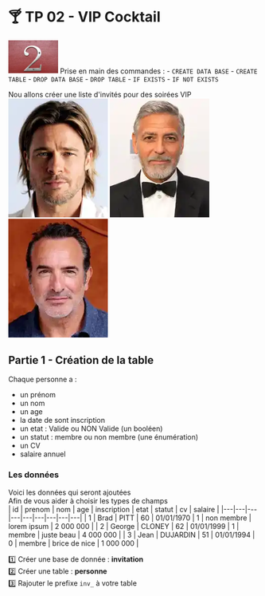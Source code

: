 # :cocktail: TP 02 - VIP Cocktail
<img src="../../img/two.webp" width="100"> 
Prise en main des commandes :  
- <code>CREATE DATA BASE</code>  
- <code>CREATE TABLE</code>  
- <code>DROP DATA BASE</code>  
- <code>DROP TABLE</code>  
- <code>IF EXISTS</code>  
- <code>IF NOT EXISTS</code> 
   
Nou allons créer une liste d'invités pour des soirées VIP  
![brad](../../img/03/brad.webp)
![george](../../img/03/george.webp)
![jean](../../img/03/jean.webp)
  

## Partie 1 - Création de la table
Chaque personne a :
  
- un prénom
- un nom  
- un age  
- la date de sont inscription
- un etat : Valide ou NON Valide (un booléen)
- un statut : membre ou non membre (une énumération)
- un CV
- salaire annuel
  


### Les données
Voici les données qui seront ajoutées  
Afin de vous aider  à choisir les types de champs  
| id | prenom | nom | age | inscription | etat | statut | cv | salaire |
|---|---|---|---|---|---|---|---|---|
| 1 | Brad | PITT | 60 | 01/01/1970 | 1 | non membre | lorem ipsum | 2 000 000 |
| 2 | George | CLONEY | 62 | 01/01/1999 | 1 | membre  | juste beau | 4 000 000 |
| 3 | Jean | DUJARDIN | 51 | 01/01/1994 | 0 | membre | brice de nice | 1 000 000 |

:one: Créer une base de donnée : **invitation**  
:two: Créer une table : **personne**  
:three: Rajouter le prefixe <code>inv_</code> à votre table   